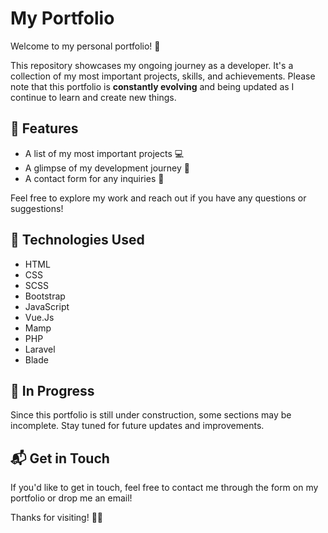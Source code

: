 # My Portfolio

Welcome to my personal portfolio! 👋

This repository showcases my ongoing journey as a developer. It's a collection of my most important projects, skills, and achievements. Please note that this portfolio is **constantly evolving** and being updated as I continue to learn and create new things.

## 🚀 Features

- A list of my most important projects 💻
- A glimpse of my development journey 🌱
- A contact form for any inquiries 📩

Feel free to explore my work and reach out if you have any questions or suggestions!

## 🔧 Technologies Used

- HTML
- CSS
- SCSS
- Bootstrap
- JavaScript
- Vue.Js
- Mamp
- PHP
- Laravel
- Blade

## 🚧 In Progress

Since this portfolio is still under construction, some sections may be incomplete. Stay tuned for future updates and improvements.

## 📬 Get in Touch

If you'd like to get in touch, feel free to contact me through the form on my portfolio or drop me an email!

Thanks for visiting! 👨‍💻
